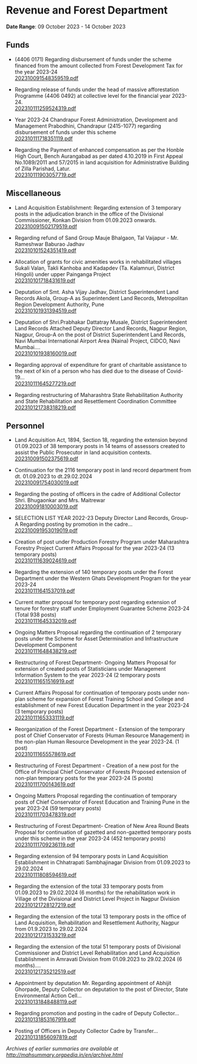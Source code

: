 # Revenue and Forest Department

**Date Range**: 09 October 2023 - 14 October 2023


## Funds
- (4406 0171) Regarding disbursement of funds under the scheme financed from the amount collected from Forest Development Tax for the year 2023-24\
  [202310091548359519.pdf](https://gr.maharashtra.gov.in/Site/Upload/Government%20Resolutions/English/202310091548359519.pdf)

- Regarding release of funds under the head of massive afforestation Programme (4406 0492) at collective level for the financial year 2023-24.\
  [202310111259524319.pdf](https://gr.maharashtra.gov.in/Site/Upload/Government%20Resolutions/English/202310111259524319.pdf)

- Year 2023-24 Chandrapur Forest Administration, Development and Management Prabodhini, Chandrapur (2415-1077) regarding disbursement of funds under this scheme\
  [202310111718351119.pdf](https://gr.maharashtra.gov.in/Site/Upload/Government%20Resolutions/English/202310111718351119.pdf)

- Regarding the Payment of enhanced compensation as per the Honble High Court, Bench Aurangabad as per dated 4.10.2019 in First Appeal No.1089/2011 and 57/2015 in land acquisition for Administrative Building of Zilla Parishad, Latur.\
  [202310111903057719.pdf](https://gr.maharashtra.gov.in/Site/Upload/Government%20Resolutions/English/202310111903057719.pdf)

## Miscellaneous
- Land Acquisition Establishment: Regarding extension of 3 temporary posts in the adjudication branch in the office of the Divisional Commissioner, Konkan Division from 01.09.2023 onwards.\
  [202310091502179519.pdf](https://gr.maharashtra.gov.in/Site/Upload/Government%20Resolutions/English/202310091502179519.pdf)

- Regarding refund of Sand Group Mauje Bhalgaon, Tal Vaijapur - Mr. Rameshwar Baburao Jadhav\
  [202310101524351419.pdf](https://gr.maharashtra.gov.in/Site/Upload/Government%20Resolutions/English/202310101524351419.pdf)

- Allocation of grants for civic amenities works in rehabilitated villages Sukali Valan, Takli Kanhoba and Kadapdev (Ta. Kalamnuri, District Hingoli) under upper Painganga Project\
  [202310101718431619.pdf](https://gr.maharashtra.gov.in/Site/Upload/Government%20Resolutions/English/202310101718431619.pdf)

- Deputation of Smt. Asha Vijay Jadhav, District Superintendent Land Records Akola, Group-A as Superintendent Land Records, Metropolitan Region Development Authority, Pune\
  [202310101931394519.pdf](https://gr.maharashtra.gov.in/Site/Upload/Government%20Resolutions/English/202310101931394519.pdf)

- Deputation of Shri.Prabhakar Dattatray Musale, District Superintendent Land Records Attached Deputy Director Land Records, Nagpur Region, Nagpur, Group-A on the post of District Superintendent Land Records, Navi Mumbai International Airport Area (Naina) Project, CIDCO, Navi Mumbai....\
  [202310101938160019.pdf](https://gr.maharashtra.gov.in/Site/Upload/Government%20Resolutions/English/202310101938160019.pdf)

- Regarding approval of expenditure for grant of charitable assistance to the next of kin of a person who has died due to the disease of Covid-19...\
  [202310111645277219.pdf](https://gr.maharashtra.gov.in/Site/Upload/Government%20Resolutions/English/202310111645277219.pdf)

- Regarding restructuring of Maharashtra State Rehabilitation Authority and State Rehabilitation and Resettlement Coordination Committee\
  [202310121738318219.pdf](https://gr.maharashtra.gov.in/Site/Upload/Government%20Resolutions/English/202310121738318219.pdf)

## Personnel
- Land Acquisition Act, 1894, Section 18, regarding the extension beyond 01.09.2023 of 38 temporary posts in 14 teams of assessors created to assist the Public Prosecutor in land acquisition contexts.\
  [202310091502375619.pdf](https://gr.maharashtra.gov.in/Site/Upload/Government%20Resolutions/English/202310091502375619.pdf)

- Continuation for the 2116 temporary post in land record department from dt. 01.09.2023 to dt.29.02.2024\
  [202310091754030019.pdf](https://gr.maharashtra.gov.in/Site/Upload/Government%20Resolutions/English/202310091754030019.pdf)

- Regarding the posting of officers in the cadre of Additional Collector Shri. Bhugaonkar and Mrs. Maitrewar\
  [202310091810003019.pdf](https://gr.maharashtra.gov.in/Site/Upload/Government%20Resolutions/English/202310091810003019.pdf)

- SELECTION LIST YEAR 2022-23 Deputy Director Land Records, Group-A Regarding posting by promotion in the cadre...\
  [202310091953019019.pdf](https://gr.maharashtra.gov.in/Site/Upload/Government%20Resolutions/English/202310091953019019.pdf)

- Creation of post under Production Forestry Program under Maharashtra Forestry Project Current Affairs Proposal for the year 2023-24 (13 temporary posts)\
  [202310111639024619.pdf](https://gr.maharashtra.gov.in/Site/Upload/Government%20Resolutions/English/202310111639024619.pdf)

- Regarding the extension of 140 temporary posts under the Forest Department under the Western Ghats Development Program for the year 2023-24\
  [202310111641537019.pdf](https://gr.maharashtra.gov.in/Site/Upload/Government%20Resolutions/English/202310111641537019.pdf)

- Current matter proposal for temporary post regarding extension of tenure for forestry staff under Employment Guarantee Scheme 2023-24 (Total 938 posts)\
  [202310111645332019.pdf](https://gr.maharashtra.gov.in/Site/Upload/Government%20Resolutions/English/202310111645332019.pdf)

- Ongoing Matters Proposal regarding the continuation of 2 temporary posts under the Scheme for Asset Determination and Infrastructure Development Component\
  [202310111648438219.pdf](https://gr.maharashtra.gov.in/Site/Upload/Government%20Resolutions/English/202310111648438219.pdf)

- Restructuring of Forest Department- Ongoing Matters Proposal for extension of created posts of Statisticians under Management Information System to the year 2023-24 (2 temporary posts\
  [202310111651516919.pdf](https://gr.maharashtra.gov.in/Site/Upload/Government%20Resolutions/English/202310111651516919.pdf)

- Current Affairs Proposal for continuation of temporary posts under non-plan scheme for expansion of Forest Training School and College and establishment of new Forest Education Department in the year 2023-24 (3 temporary posts)\
  [202310111653331119.pdf](https://gr.maharashtra.gov.in/Site/Upload/Government%20Resolutions/English/202310111653331119.pdf)

- Reorganization of the Forest Department - Extension of the temporary post of Chief Conservator of Forests (Human Resource Management) in the non-plan Human Resource Development in the year 2023-24. (1 post)\
  [202310111655578619.pdf](https://gr.maharashtra.gov.in/Site/Upload/Government%20Resolutions/English/202310111655578619.pdf)

- Restructuring of Forest Department - Creation of a new post for the Office of Principal Chief Conservator of Forests Proposed extension of non-plan temporary posts for the year 2023-24 (5 posts)\
  [202310111700143619.pdf](https://gr.maharashtra.gov.in/Site/Upload/Government%20Resolutions/English/202310111700143619.pdf)

- Ongoing Matters Proposal regarding the continuation of temporary posts of Chief Conservator of Forest Education and Training Pune in the year 2023-24 (59 temporary posts)\
  [202310111703478319.pdf](https://gr.maharashtra.gov.in/Site/Upload/Government%20Resolutions/English/202310111703478319.pdf)

- Restructuring of Forest Department- Creation of New Area Round Beats Proposal for continuation of gazetted and non-gazetted temporary posts under this scheme in the year 2023-24 (452 temporary posts)\
  [202310111709236119.pdf](https://gr.maharashtra.gov.in/Site/Upload/Government%20Resolutions/English/202310111709236119.pdf)

- Regarding extension of 94 temporary posts in Land Acquisition Establishment in Chhatrapati Sambhajinagar Division from 01.09.2023 to 29.02.2024\
  [202310111808594619.pdf](https://gr.maharashtra.gov.in/Site/Upload/Government%20Resolutions/English/202310111808594619.pdf)

- Regarding the extension of the total 33 temporary posts from 01.09.2023 to 29.02.2024 (6 months) for the rehabilitation work in Village of the Divisional and District Level Project in Nagpur Division\
  [202310121728127219.pdf](https://gr.maharashtra.gov.in/Site/Upload/Government%20Resolutions/English/202310121728127219.pdf)

- Regarding the extension of the total 13 temporary posts in the office of Land Acquisition, Rehabilitation and Resettlement Authority, Nagpur from 01.9.2023 to 29.02.2024\
  [202310121731533219.pdf](https://gr.maharashtra.gov.in/Site/Upload/Government%20Resolutions/English/202310121731533219.pdf)

- Regarding the extension of the total 51 temporary posts of Divisional Commissioner and District Level Rehabilitation and Land Acquisition Establishment in Amravati Division from 01.09.2023 to 29.02.2024 (6 months)....\
  [202310121735212519.pdf](https://gr.maharashtra.gov.in/Site/Upload/Government%20Resolutions/English/202310121735212519.pdf)

- Appointment by deputation Mr. Regarding appointment of Abhijit Ghorpade, Deputy Collector on deputation to the post of Director, State Environmental Action Cell...\
  [202310131848488119.pdf](https://gr.maharashtra.gov.in/Site/Upload/Government%20Resolutions/English/202310131848488119.pdf)

- Regarding promotion and posting in the cadre of Deputy Collector...\
  [202310131853167919.pdf](https://gr.maharashtra.gov.in/Site/Upload/Government%20Resolutions/English/202310131853167919.pdf)

- Posting of Officers in Deputy Collector Cadre by Transfer...\
  [202310131856097819.pdf](https://gr.maharashtra.gov.in/Site/Upload/Government%20Resolutions/English/202310131856097819.pdf)


*Archives of earlier summaries are available at http://mahsummary.orgpedia.in/en/archive.html*